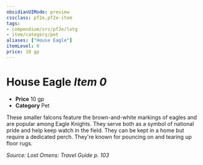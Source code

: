 ```yaml
---
obsidianUIMode: preview
cssclass: pf2e,pf2e-item
tags:
- compendium/src/pf2e/lotg
- item/category/pet
aliases: ["House Eagle"]
itemLevel: 0
price: 10 gp
---
```

# House Eagle *Item 0*  

- **Price** 10 gp
- **Category** Pet

These smaller falcons feature the brown-and-white markings of eagles and are popular among Eagle Knights. They serve both as a symbol of national pride and help keep watch in the field. They can be kept in a home but require a dedicated perch. They're known for pouncing on and tearing up floor rugs.

*Source: Lost Omens: Travel Guide p. 103*